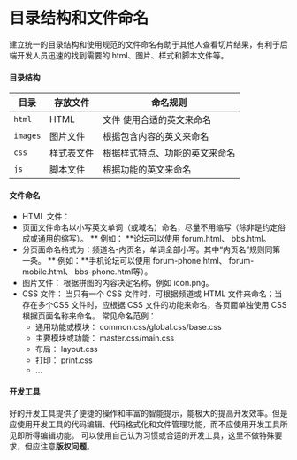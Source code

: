 # 目录结构和文件命名

建立统一的目录结构和使用规范的文件命名有助于其他人查看切片结果，有利于后端开发人员迅速的找到需要的 html、图片、样式和脚本文件等。
 
#### 目录结构

| 目录 | 存放文件 | 命名规则| 
| --| --| --|
| `html` | HTML | 文件 使用合适的英文来命名| 
| `images`|  图片文件 | 根据包含内容的英文来命名| 
| `css` | 样式表文件 | 根据样式特点、功能的英文来命名| 
| `js` | 脚本文件 | 根据功能的英文来命名| 

#### 文件命名
* HTML 文件：
 * 页面文件命名以小写英文单词（或域名）命名，尽量不用缩写（除非是约定俗成或通用的缩写）。
** 例如： **论坛可以使用 forum.html、 bbs.html。
 * 分页面命名格式为：频道名-内页名，单词全部小写。其中“内页名”规则同第一条。
  ** 例如：**手机论坛可以使用 forum-phone.html、 forum-mobile.html、 bbs-phone.html等）。
* 图片文件： 根据拼图的内容决定名称，例如 icon.png。
* CSS 文件： 当只有一个 CSS 文件时，可根据频道或 HTML 文件来命名；当存在多个CSS 文件时，应根据 CSS 文件的功能来命名，各页面单独使用 CSS 根据页面名称来命名。
常见命名范例：
	* 通用功能或模块： common.css/global.css/base.css
	* 主要模块或功能： master.css/main.css
	* 布局： layout.css
	* 打印： print.css
	* ...

#### 开发工具
好的开发工具提供了便捷的操作和丰富的智能提示，能极大的提高开发效率。但是应使用开发工具的代码编辑、代码格式化和文件管理功能，而不应使用开发工具所见即所得编辑功能。
可以使用自己认为习惯或合适的开发工具，这里不做特殊要求，但应注意**版权问题**。
 